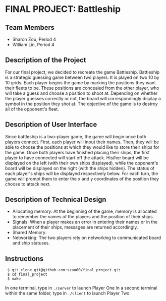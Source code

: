 # FINAL PROJECT: Battleship

## Team Members
- Sharon Zou, Period 4
- William Lin, Period 4

## Description of the Project
For our final project, we decided to recreate the game Battleship. Battleship is a strategic guessing game between two players. It is played on two 10 by 10 grids. Each player begins the game by marking the positions they want their fleets to be. These positions are concealed from the other player, who will take a guess and choose a position to shoot at. Depending on whether the player guesses correctly or not, the board will correspondingly display a symbol in the position they shot at. The objective of the game is to destroy all of the opponent's fleet.

## Description of User Interface
Since battleship is a two-player game, the game will begin once both players connect. First, each player will input their names. Then, they will be able to choose the positions at which they would like to store their ships for the game. Once both players have finished placing their ships, the first player to have connected will start off the attack. His/her board will be displayed on the left (with their own ships displayed), while the opponent's board will be displayed on the right (with the ships hidden). The status of each player's ships will be displayed respectively below. For each turn, the game will prompt them to enter the x and y coordinates of the position they choose to attack next.

## Description of Technical Design
- Allocating memory: At the beginning of the game, memory is allocated to remember the names of the players and the position of their ships.
- Signals: When a player makes an error in entering their names or in the placement of their ships, messages are returned accordingly.
- Shared Memory:
- Networking: The two players rely on networking to communicated board and ship statuses.

## Instructions
```
 $ git clone git@github.com:szou00/final_project.git
 $ cd final_project
 $ make
```
In one terminal, type in `./server` to launch Player One
In a second terminal within the same folder, type in `./client` to launch Player Two

